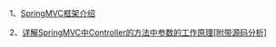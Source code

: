 1、[SpringMVC框架介绍](http://blog.csdn.net/cswhale/article/details/16941281)

2、[详解SpringMVC中Controller的方法中参数的工作原理[附带源码分析]](http://www.cnblogs.com/fangjian0423/p/springMVC-request-param-analysis.html)
